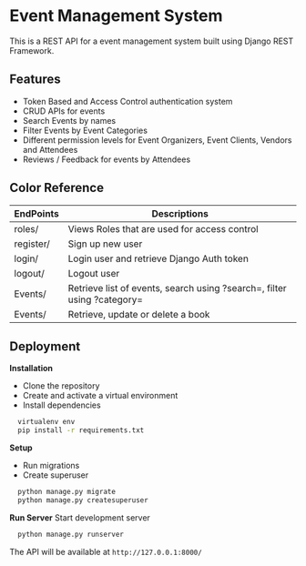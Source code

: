 
# Event Management System

This is a REST API for a event management system built using Django REST Framework.


## Features

- Token Based and Access Control authentication system
- CRUD APIs for events
- Search Events by names
- Filter Events by Event Categories
- Different permission levels for Event Organizers, Event Clients, Vendors and Attendees
- Reviews / Feedback for events by Attendees

## Color Reference

| EndPoints             | Descriptions                                                               |
| ----------------- | ------------------------------------------------------------------ |
| roles/    |   Views Roles that are used for access control    |
| register/   |  Sign up new user |
| login/ | Login user and retrieve Django Auth token|
| logout/ | Logout user |
| Events/ | Retrieve list of events, search using ?search=, filter using ?category= |
| Events/<id>| Retrieve, update or delete a book|


## Deployment

__Installation__
- Clone the repository
- Create and activate a virtual environment
- Install dependencies
```bash
  virtualenv env
  pip install -r requirements.txt
```

__Setup__
- Run migrations
- Create superuser
```bash
  python manage.py migrate
  python manage.py createsuperuser
```
__Run Server__
Start development server
```bash
  python manage.py runserver
```
The API will be available at `http://127.0.0.1:8000/`
